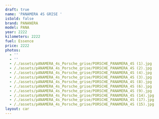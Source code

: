 ```yaml
---
draft: true
name: 'PANAMERA 4S GRISE '
isSold: false
brand: PANANERA
model: PANA
year: 2222
kilometers: 2222
fuel: Essence
price: 2222
photos:
  - ''
  - ''
  - /./assets/pANAMERA_4s_Porsche_grise/PORSCHE_PANAMERA_4S (1).jpg
  - /./assets/pANAMERA_4s_Porsche_grise/PORSCHE_PANAMERA_4S (2).jpg
  - /./assets/pANAMERA_4s_Porsche_grise/PORSCHE_PANAMERA_4S (4).jpg
  - /./assets/pANAMERA_4s_Porsche_grise/PORSCHE_PANAMERA_4S (3).jpg
  - /./assets/pANAMERA_4s_Porsche_grise/PORSCHE_PANAMERA_4S (8).jpg
  - /./assets/pANAMERA_4s_Porsche_grise/PORSCHE_PANAMERA_4S (6).jpg
  - /./assets/pANAMERA_4s_Porsche_grise/PORSCHE_PANAMERA_4S (9).jpg
  - /./assets/pANAMERA_4s_Porsche_grise/PORSCHE_PANAMERA_4S (14).jpg
  - /./assets/pANAMERA_4s_Porsche_grise/PORSCHE_PANAMERA_4S (17).jpg
  - /./assets/pANAMERA_4s_Porsche_grise/PORSCHE_PANAMERA_4S (15).jpg
layout: car
---
```


